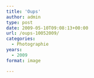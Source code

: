 ```yaml
---
title: 'Oups'
author: admin
type: post
date: 2009-05-10T09:08:13+00:00
url: /oups-10052009/
categories:
  - Photographie
years:
  - 2009
format: image

---
```

